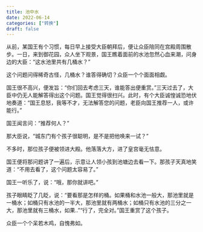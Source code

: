 ```yaml
---
title: 池中水
date: 2022-06-14
categories: ["转换"]
draft: false
---
```


从前，某国王有个习惯，每日早上接受大臣朝拜后，便让众臣陪同在宫殿周围散步。一日，来到御花园，众人坐下观景，国王瞧着面前的水池忽然心血来潮，问身边的大臣：“这水池里共有几桶水？”

这个问题问得稀奇古怪，几桶水？谁答得确切？众臣一个个面面相觑。

国王很不高兴，便发旨：“你们回去考虑三天，谁能答出便重赏。”三天过去了，大臣中仍无人能解答得出这个问题。国王觉得很扫兴。此时，有个大臣诚惶诚恐地伏地奏道：“国王息怒，我等不才，无法解答您的问题，老臣向国王推荐一人，或许能行。”

国王闻言问：“推荐何人？”

那大臣说，“城东门有个孩子很聪明，是不是把他唤来一试？”

不多时，那位孩子便被领进大殿。他落落大方，进了皇宫毫无怯意。

国王便将那问题讲了一遍后，示意让人领小孩到池塘边去看一下。那孩子天真地笑道：“不用去看了，这个问题太容易了。”

国王一听乐了，说：“哦，那你就讲吧。”

孩子眼睛眨了几眨，说：“要看那是怎样的桶。如果桶和水池一般大，那池里就是一桶水；如桶只有水池的一半大，那池里就有两桶水；如桶只有水池的三分之一大，那池里就有三桶水，如果..”“行了，完全对。”国王重赏了这个孩子。

众臣一个个呆若木鸡，自愧弗如。
